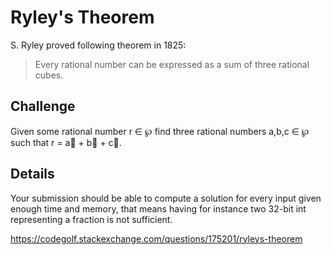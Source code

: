 Ryley's Theorem
===============

S. Ryley proved following theorem in 1825:

>   Every rational number can be expressed as a sum of three rational cubes.

Challenge
---------

Given some rational number r &#x2208; &#x2118;
find three rational numbers a,b,c &#x2208; &#x2118; such that
r = a&#x0B; + b&#x0B; + c&#x0B;.

Details
-------

Your submission should be able to compute a solution for every input
given enough time and memory, that means having for instance two
32-bit int representing a fraction is not sufficient.


https://codegolf.stackexchange.com/questions/175201/ryleys-theorem
